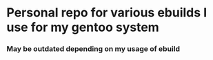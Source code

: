 # Personal repo for various ebuilds I use for my gentoo system

### May be outdated depending on my usage of ebuild
